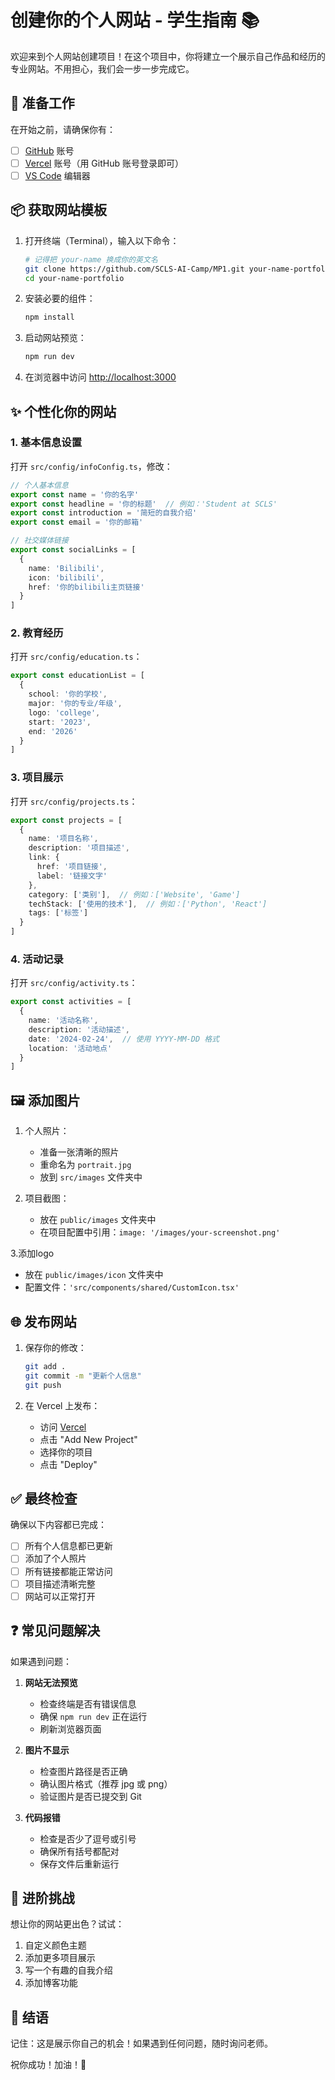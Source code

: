 # 创建你的个人网站 - 学生指南 📚

欢迎来到个人网站创建项目！在这个项目中，你将建立一个展示自己作品和经历的专业网站。不用担心，我们会一步一步完成它。

## 🚀 准备工作

在开始之前，请确保你有：

- [ ] [GitHub](https://github.com) 账号
- [ ] [Vercel](https://vercel.com) 账号（用 GitHub 账号登录即可）
- [ ] [VS Code](https://code.visualstudio.com) 编辑器

## 📦 获取网站模板

1. 打开终端（Terminal），输入以下命令：

   ```bash
   # 记得把 your-name 换成你的英文名
   git clone https://github.com/SCLS-AI-Camp/MP1.git your-name-portfolio
   cd your-name-portfolio
   ```

2. 安装必要的组件：

   ```bash
   npm install
   ```

3. 启动网站预览：

   ```bash
   npm run dev
   ```

4. 在浏览器中访问 [http://localhost:3000](http://localhost:3000)

## ✨ 个性化你的网站

### 1. 基本信息设置

打开 `src/config/infoConfig.ts`，修改：

```typescript
// 个人基本信息
export const name = '你的名字'
export const headline = '你的标题'  // 例如：'Student at SCLS'
export const introduction = '简短的自我介绍'
export const email = '你的邮箱'

// 社交媒体链接
export const socialLinks = [
  {
    name: 'Bilibili',
    icon: 'bilibili',
    href: '你的bilibili主页链接'
  }
]
```

### 2. 教育经历

打开 `src/config/education.ts`：

```typescript
export const educationList = [
  {
    school: '你的学校',
    major: '你的专业/年级',
    logo: 'college',
    start: '2023',
    end: '2026'
  }
]
```

### 3. 项目展示

打开 `src/config/projects.ts`：

```typescript
export const projects = [
  {
    name: '项目名称',
    description: '项目描述',
    link: { 
      href: '项目链接',
      label: '链接文字'
    },
    category: ['类别'],  // 例如：['Website', 'Game']
    techStack: ['使用的技术'],  // 例如：['Python', 'React']
    tags: ['标签']
  }
]
```

### 4. 活动记录

打开 `src/config/activity.ts`：

```typescript
export const activities = [
  {
    name: '活动名称',
    description: '活动描述',
    date: '2024-02-24',  // 使用 YYYY-MM-DD 格式
    location: '活动地点'
  }
]
```

## 🖼️ 添加图片

1. 个人照片：
   - 准备一张清晰的照片
   - 重命名为 `portrait.jpg`
   - 放到 `src/images` 文件夹中

2. 项目截图：
   - 放在 `public/images` 文件夹中
   - 在项目配置中引用：`image: '/images/your-screenshot.png'`

3.添加logo
   - 放在 `public/images/icon` 文件夹中
   - 配置文件：`'src/components/shared/CustomIcon.tsx'`

## 🌐 发布网站

1. 保存你的修改：

   ```bash
   git add .
   git commit -m "更新个人信息"
   git push
   ```

2. 在 Vercel 上发布：
   - 访问 [Vercel](https://vercel.com)
   - 点击 "Add New Project"
   - 选择你的项目
   - 点击 "Deploy"

## ✅ 最终检查

确保以下内容都已完成：

- [ ] 所有个人信息都已更新
- [ ] 添加了个人照片
- [ ] 所有链接都能正常访问
- [ ] 项目描述清晰完整
- [ ] 网站可以正常打开

## ❓ 常见问题解决

如果遇到问题：

1. **网站无法预览**
   - 检查终端是否有错误信息
   - 确保 `npm run dev` 正在运行
   - 刷新浏览器页面

2. **图片不显示**
   - 检查图片路径是否正确
   - 确认图片格式（推荐 jpg 或 png）
   - 验证图片是否已提交到 Git

3. **代码报错**
   - 检查是否少了逗号或引号
   - 确保所有括号都配对
   - 保存文件后重新运行

## 🚀 进阶挑战

想让你的网站更出色？试试：

1. 自定义颜色主题
2. 添加更多项目展示
3. 写一个有趣的自我介绍
4. 添加博客功能

## 🎉 结语

记住：这是展示你自己的机会！如果遇到任何问题，随时询问老师。

祝你成功！加油！💪
